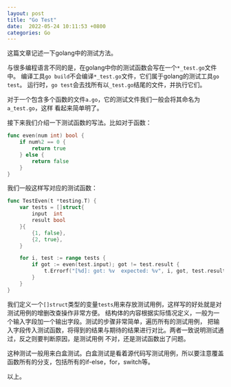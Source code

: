 ```yaml
---
layout: post
title: "Go Test"
date:  2022-05-24 10:11:53 +0800
categories: Go
---
```

这篇文章记述一下golang中的测试方法。

与很多编程语言不同的是，在golang中你的测试函数会写在一个`*_test.go`文件中。
编译工具`go build`不会编译`*_test.go`文件，它们属于golang的测试工具`go test`。
运行时，`go test`会去找所有以`_test.go`结尾的文件，并执行它们。

对于一个包含多个函数的文件`a.go`，它的测试文件我们一般会将其命名为`a_test.go`，这样
看起来简单明了。

接下来我们介绍一下测试函数的写法。比如对于函数：
```go
func even(num int) bool {
    if num%2 == 0 {
        return true
    } else {
        return false
    }
}
```

我们一般这样写对应的测试函数：
```go
func TestEven(t *testing.T) {
    var tests = []struct{
        input  int
        result bool
    }{
        {1, false},
        {2, true},
    }

    for i, test := range tests {
        if got := even(test.input); got != test.result {
            t.Errorf("[%d]: got: %v  expected: %v", i, got, test.result)
        }
    }
}
```
我们定义一个`[]struct`类型的变量`tests`用来存放测试用例，这样写的好处就是对测试用例的增删改查操作非常方便。
结构体的内容根据实际情况定义，一般为一个输入字段加一个输出字段。测试的步骤非常简单，遍历所有的测试用例，
把输入字段传入测试函数，将得到的结果与期待的结果进行对比。两者一致说明测试通过，反之则要判断原因，是测试用例
不对，还是测试函数出了问题。

这种测试一般用来白盒测试。白盒测试是看着源代码写测试用例，所以要注意覆盖函数所有的分支，包括所有的if-else，for，switch等。

以上。
